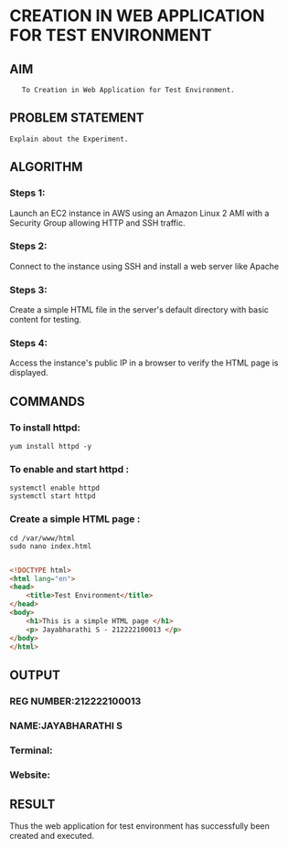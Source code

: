  # CREATION IN WEB APPLICATION FOR TEST ENVIRONMENT
  ## AIM
       To Creation in Web Application for Test Environment.
## PROBLEM STATEMENT
    Explain about the Experiment.

## ALGORITHM
 ### Steps 1: 
 Launch an EC2 instance in AWS using an Amazon Linux 2 AMI with a Security Group allowing HTTP and SSH traffic.
 ### Steps 2: 
 Connect to the instance using SSH and install a web server like Apache
 ### Steps 3:
 Create a simple HTML file in the server's default directory with basic content for testing.
 ### Steps 4:
 Access the instance's public IP in a browser to verify the HTML page is displayed.
 
 
## COMMANDS
### To install httpd:
```
yum install httpd -y
```
### To enable and start httpd :
```
systemctl enable httpd
systemctl start httpd
```
### Create a simple HTML page :
```
cd /var/www/html
sudo nano index.html
```

```html

<!DOCTYPE html>
<html lang="en">
<head>
    <title>Test Environment</title>
</head>
<body>
    <h1>This is a simple HTML page </h1>
    <p> Jayabharathi S - 212222100013 </p>
</body>
</html>

```

## OUTPUT

### REG NUMBER:212222100013
### NAME:JAYABHARATHI S

### Terminal:

### Website:

## RESULT
 Thus the web application for test environment has successfully been created and executed.

  
